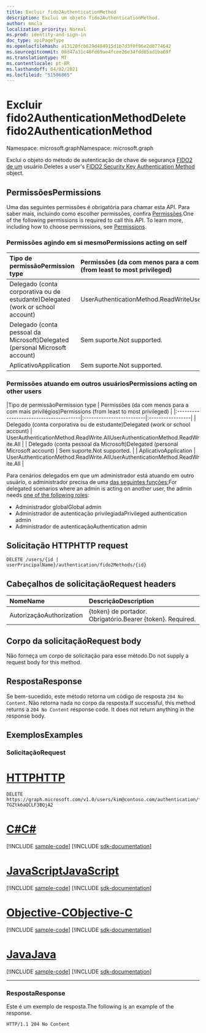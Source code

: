 ```yaml
---
title: Excluir fido2AuthenticationMethod
description: Exclui um objeto fido2AuthenticationMethod.
author: mmcla
localization_priority: Normal
ms.prod: identity-and-sign-in
doc_type: apiPageType
ms.openlocfilehash: a13120fcb629d484915d1b7d3f0f96e2d8774642
ms.sourcegitcommit: 08d47a31c48fd69ae4fcee26e34fdd65ad1ba69f
ms.translationtype: MT
ms.contentlocale: pt-BR
ms.lasthandoff: 04/02/2021
ms.locfileid: "51506865"
---
```

# <a name="delete-fido2authenticationmethod"></a><span data-ttu-id="4341b-103">Excluir fido2AuthenticationMethod</span><span class="sxs-lookup"><span data-stu-id="4341b-103">Delete fido2AuthenticationMethod</span></span>
<span data-ttu-id="4341b-104">Namespace: microsoft.graph</span><span class="sxs-lookup"><span data-stu-id="4341b-104">Namespace: microsoft.graph</span></span>

<span data-ttu-id="4341b-105">Exclui o objeto do método de autenticação de chave de segurança [FIDO2 de um](../resources/fido2authenticationmethod.md) usuário.</span><span class="sxs-lookup"><span data-stu-id="4341b-105">Deletes a user's [FIDO2 Security Key Authentication Method](../resources/fido2authenticationmethod.md) object.</span></span>

## <a name="permissions"></a><span data-ttu-id="4341b-106">Permissões</span><span class="sxs-lookup"><span data-stu-id="4341b-106">Permissions</span></span>

<span data-ttu-id="4341b-p101">Uma das seguintes permissões é obrigatória para chamar esta API. Para saber mais, incluindo como escolher permissões, confira [Permissões](/graph/permissions-reference).</span><span class="sxs-lookup"><span data-stu-id="4341b-p101">One of the following permissions is required to call this API. To learn more, including how to choose permissions, see [Permissions](/graph/permissions-reference).</span></span>

### <a name="permissions-acting-on-self"></a><span data-ttu-id="4341b-109">Permissões agindo em si mesmo</span><span class="sxs-lookup"><span data-stu-id="4341b-109">Permissions acting on self</span></span>

|<span data-ttu-id="4341b-110">Tipo de permissão</span><span class="sxs-lookup"><span data-stu-id="4341b-110">Permission type</span></span>      | <span data-ttu-id="4341b-111">Permissões (da com menos para a com mais privilégios)</span><span class="sxs-lookup"><span data-stu-id="4341b-111">Permissions (from least to most privileged)</span></span>              |
|:---------------------------------------|:-------------------------|
| <span data-ttu-id="4341b-112">Delegado (conta corporativa ou de estudante)</span><span class="sxs-lookup"><span data-stu-id="4341b-112">Delegated (work or school account)</span></span>     | <span data-ttu-id="4341b-113">UserAuthenticationMethod.ReadWrite</span><span class="sxs-lookup"><span data-stu-id="4341b-113">UserAuthenticationMethod.ReadWrite</span></span> |
| <span data-ttu-id="4341b-114">Delegado (conta pessoal da Microsoft)</span><span class="sxs-lookup"><span data-stu-id="4341b-114">Delegated (personal Microsoft account)</span></span> | <span data-ttu-id="4341b-115">Sem suporte.</span><span class="sxs-lookup"><span data-stu-id="4341b-115">Not supported.</span></span> |
| <span data-ttu-id="4341b-116">Aplicativo</span><span class="sxs-lookup"><span data-stu-id="4341b-116">Application</span></span>                            | <span data-ttu-id="4341b-117">Sem suporte.</span><span class="sxs-lookup"><span data-stu-id="4341b-117">Not supported.</span></span> |

### <a name="permissions-acting-on-other-users"></a><span data-ttu-id="4341b-118">Permissões atuando em outros usuários</span><span class="sxs-lookup"><span data-stu-id="4341b-118">Permissions acting on other users</span></span>

|<span data-ttu-id="4341b-119">Tipo de permissão</span><span class="sxs-lookup"><span data-stu-id="4341b-119">Permission type</span></span>      | <span data-ttu-id="4341b-120">Permissões (da com menos para a com mais privilégios)</span><span class="sxs-lookup"><span data-stu-id="4341b-120">Permissions (from least to most privileged)</span></span>              |
|:---------------------------------------|:-------------------------|:-----------------|
| <span data-ttu-id="4341b-121">Delegado (conta corporativa ou de estudante)</span><span class="sxs-lookup"><span data-stu-id="4341b-121">Delegated (work or school account)</span></span>     | <span data-ttu-id="4341b-122">UserAuthenticationMethod.ReadWrite.All</span><span class="sxs-lookup"><span data-stu-id="4341b-122">UserAuthenticationMethod.ReadWrite.All</span></span> |
| <span data-ttu-id="4341b-123">Delegado (conta pessoal da Microsoft)</span><span class="sxs-lookup"><span data-stu-id="4341b-123">Delegated (personal Microsoft account)</span></span> | <span data-ttu-id="4341b-124">Sem suporte.</span><span class="sxs-lookup"><span data-stu-id="4341b-124">Not supported.</span></span> |
| <span data-ttu-id="4341b-125">Aplicativo</span><span class="sxs-lookup"><span data-stu-id="4341b-125">Application</span></span>                            | <span data-ttu-id="4341b-126">UserAuthenticationMethod.ReadWrite.All</span><span class="sxs-lookup"><span data-stu-id="4341b-126">UserAuthenticationMethod.ReadWrite.All</span></span> |

<span data-ttu-id="4341b-127">Para cenários delegados em que um administrador está atuando em outro usuário, o administrador precisa de uma [das seguintes funções:](/azure/active-directory/users-groups-roles/directory-assign-admin-roles#available-roles)</span><span class="sxs-lookup"><span data-stu-id="4341b-127">For delegated scenarios where an admin is acting on another user, the admin needs [one of the following roles](/azure/active-directory/users-groups-roles/directory-assign-admin-roles#available-roles):</span></span>
* <span data-ttu-id="4341b-128">Administrador global</span><span class="sxs-lookup"><span data-stu-id="4341b-128">Global admin</span></span>
* <span data-ttu-id="4341b-129">Administrador de autenticação privilegiada</span><span class="sxs-lookup"><span data-stu-id="4341b-129">Privileged authentication admin</span></span>
* <span data-ttu-id="4341b-130">Administrador de autenticação</span><span class="sxs-lookup"><span data-stu-id="4341b-130">Authentication admin</span></span>

## <a name="http-request"></a><span data-ttu-id="4341b-131">Solicitação HTTP</span><span class="sxs-lookup"><span data-stu-id="4341b-131">HTTP request</span></span>

<!-- {
  "blockType": "ignored"
}
-->
``` http
DELETE /users/{id | userPrincipalName}/authentication/fido2Methods/{id}
```

## <a name="request-headers"></a><span data-ttu-id="4341b-132">Cabeçalhos de solicitação</span><span class="sxs-lookup"><span data-stu-id="4341b-132">Request headers</span></span>
|<span data-ttu-id="4341b-133">Nome</span><span class="sxs-lookup"><span data-stu-id="4341b-133">Name</span></span>|<span data-ttu-id="4341b-134">Descrição</span><span class="sxs-lookup"><span data-stu-id="4341b-134">Description</span></span>|
|:---|:---|
|<span data-ttu-id="4341b-135">Autorização</span><span class="sxs-lookup"><span data-stu-id="4341b-135">Authorization</span></span>|<span data-ttu-id="4341b-p102">{token} de portador. Obrigatório.</span><span class="sxs-lookup"><span data-stu-id="4341b-p102">Bearer {token}. Required.</span></span>|

## <a name="request-body"></a><span data-ttu-id="4341b-138">Corpo da solicitação</span><span class="sxs-lookup"><span data-stu-id="4341b-138">Request body</span></span>
<span data-ttu-id="4341b-139">Não forneça um corpo de solicitação para esse método.</span><span class="sxs-lookup"><span data-stu-id="4341b-139">Do not supply a request body for this method.</span></span>

## <a name="response"></a><span data-ttu-id="4341b-140">Resposta</span><span class="sxs-lookup"><span data-stu-id="4341b-140">Response</span></span>

<span data-ttu-id="4341b-p103">Se bem-sucedido, este método retorna um código de resposta `204 No Content`. Não retorna nada no corpo da resposta.</span><span class="sxs-lookup"><span data-stu-id="4341b-p103">If successful, this method returns a `204 No Content` response code. It does not return anything in the response body.</span></span>

## <a name="examples"></a><span data-ttu-id="4341b-143">Exemplos</span><span class="sxs-lookup"><span data-stu-id="4341b-143">Examples</span></span>

### <a name="request"></a><span data-ttu-id="4341b-144">Solicitação</span><span class="sxs-lookup"><span data-stu-id="4341b-144">Request</span></span>

# <a name="http"></a>[<span data-ttu-id="4341b-145">HTTP</span><span class="sxs-lookup"><span data-stu-id="4341b-145">HTTP</span></span>](#tab/http)
<!-- {
  "blockType": "request",
  "name": "delete_fido2authenticationmethod"
}
-->
``` http
DELETE https://graph.microsoft.com/v1.0/users/kim@contoso.com/authentication/fido2Methods/_jpuR-TGZtk6aQCLF3BQjA2
```
# <a name="c"></a>[<span data-ttu-id="4341b-146">C#</span><span class="sxs-lookup"><span data-stu-id="4341b-146">C#</span></span>](#tab/csharp)
[!INCLUDE [sample-code](../includes/snippets/csharp/delete-fido2authenticationmethod-csharp-snippets.md)]
[!INCLUDE [sdk-documentation](../includes/snippets/snippets-sdk-documentation-link.md)]

# <a name="javascript"></a>[<span data-ttu-id="4341b-147">JavaScript</span><span class="sxs-lookup"><span data-stu-id="4341b-147">JavaScript</span></span>](#tab/javascript)
[!INCLUDE [sample-code](../includes/snippets/javascript/delete-fido2authenticationmethod-javascript-snippets.md)]
[!INCLUDE [sdk-documentation](../includes/snippets/snippets-sdk-documentation-link.md)]

# <a name="objective-c"></a>[<span data-ttu-id="4341b-148">Objective-C</span><span class="sxs-lookup"><span data-stu-id="4341b-148">Objective-C</span></span>](#tab/objc)
[!INCLUDE [sample-code](../includes/snippets/objc/delete-fido2authenticationmethod-objc-snippets.md)]
[!INCLUDE [sdk-documentation](../includes/snippets/snippets-sdk-documentation-link.md)]

# <a name="java"></a>[<span data-ttu-id="4341b-149">Java</span><span class="sxs-lookup"><span data-stu-id="4341b-149">Java</span></span>](#tab/java)
[!INCLUDE [sample-code](../includes/snippets/java/delete-fido2authenticationmethod-java-snippets.md)]
[!INCLUDE [sdk-documentation](../includes/snippets/snippets-sdk-documentation-link.md)]

---


### <a name="response"></a><span data-ttu-id="4341b-150">Resposta</span><span class="sxs-lookup"><span data-stu-id="4341b-150">Response</span></span>
<span data-ttu-id="4341b-151">Este é um exemplo de resposta.</span><span class="sxs-lookup"><span data-stu-id="4341b-151">The following is an example of the response.</span></span>
<!-- {
  "blockType": "response",
  "truncated": true
}
-->
``` http
HTTP/1.1 204 No Content
```

